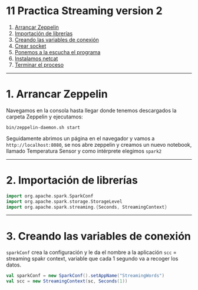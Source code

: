 # 11 Practica Streaming version 2

1. [Arrancar Zeppelin ](#schema1)
2. [Importación de librerías ](#schema2)
3. [Creando las variables de conexión](#schema3)
4. [Crear socket](#schema4)
5. [Ponemos a la escucha el programa](#schema5)
6. [Instalamos netcat](#schema6)
7. [Terminar el proceso](#schema7)


<hr>

<a name="schema1"></a>

# 1. Arrancar Zeppelin
Navegamos en la consola hasta llegar donde tenemos descargados la carpeta Zeppelin y ejecutamos:
~~~
bin/zeppelin-daemon.sh start
~~~

Seguidamente abrimos un página en el navegador y vamos a `http://localhost:8080`, se nos abre zeppelin y creamos un nuevo notebook, llamado Temperatura Sensor y como intérprete elegimos `spark2`
<hr>

<a name="schema2"></a>

# 2. Importación de librerías

~~~scala
import org.apache.spark.SparkConf
import org.apache.spark.storage.StorageLevel
import org.apache.spark.streaming.{Seconds, StreamingContext}
~~~
<hr>

<a name="schema3"></a>

# 3. Creando las variables de conexión

`sparkConf` crea la configuración y le da el nombre a la aplicación
`scc` = streaming spakr context, variable que cada 1 segundo va a recoger los datos.

~~~scala
val sparkConf = new SparkConf().setAppName("StreamingWords")
val scc = new StreamingContext(sc, Seconds(1))
~~~